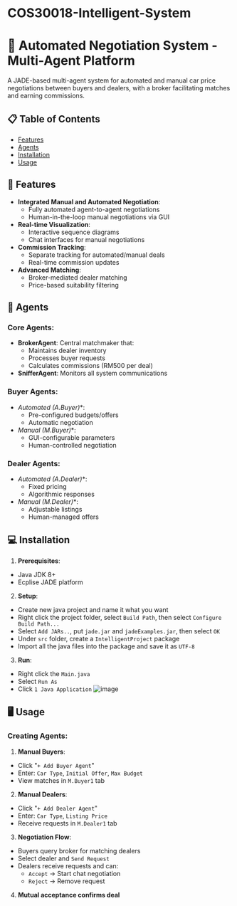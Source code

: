 # COS30018-Intelligent-System

# 🚗 Automated Negotiation System - Multi-Agent Platform

A JADE-based multi-agent system for automated and manual car price negotiations between buyers and dealers, with a broker facilitating matches and earning commissions.

## 📋 Table of Contents
- [Features](#-features)
- [Agents](#-agents)
- [Installation](#-installation)
- [Usage](#-usage)

## 🌟 Features

- **Integrated Manual and Automated Negotiation**:
  - Fully automated agent-to-agent negotiations
  - Human-in-the-loop manual negotiations via GUI
- **Real-time Visualization**:
  - Interactive sequence diagrams
  - Chat interfaces for manual negotiations
- **Commission Tracking**:
  - Separate tracking for automated/manual deals
  - Real-time commission updates
- **Advanced Matching**:
  - Broker-mediated dealer matching
  - Price-based suitability filtering

## 🤖 Agents

### Core Agents:
- **BrokerAgent**: Central matchmaker that:
  - Maintains dealer inventory
  - Processes buyer requests
  - Calculates commissions (RM500 per deal)
- **SnifferAgent**: Monitors all system communications

### Buyer Agents:
- **Automated (A.Buyer*)**: 
  - Pre-configured budgets/offers
  - Automatic negotiation
- **Manual (M.Buyer*)**: 
  - GUI-configurable parameters
  - Human-controlled negotiation

### Dealer Agents:
- **Automated (A.Dealer*)**:
  - Fixed pricing
  - Algorithmic responses
- **Manual (M.Dealer*)**:
  - Adjustable listings
  - Human-managed offers

## 💻 Installation

1. **Prerequisites**:
- Java JDK 8+
- Ecplise JADE platform

2. **Setup**:
- Create new java project and name it what you want
- Right click the project folder, select ```Build Path```, then select ```Configure Build Path...```
- Select ```Add JARs..```, put ```jade.jar``` and ```jadeExamples.jar```, then select ```OK```  
- Under ```src``` folder, create a ```IntelligentProject``` package
- Import all the java files into the package and save it as ```UTF-8```

3. **Run**:
- Right click the ```Main.java```
- Select ```Run As```
- Click ```1 Java Application```
![image](https://github.com/user-attachments/assets/997ed7d3-0978-4327-8ef9-db4b494fa8f7)


## 🖥 Usage
### Creating Agents:
1. **Manual Buyers**:
  - Click "```+ Add Buyer Agent```"
  - Enter: ```Car Type```, ```Initial Offer```, ```Max Budget```
  - View matches in ```M.Buyer1``` tab

2. **Manual Dealers**:
  - Click "```+ Add Dealer Agent```"
  - Enter: ```Car Type```, ```Listing Price```
  - Receive requests in ```M.Dealer1``` tab

3. **Negotiation Flow**:
  - Buyers query broker for matching dealers
  - Select dealer and ```Send Request```
  - Dealers receive requests and can:
    - ```Accept``` → Start chat negotiation
    - ```Reject``` → Remove request

4. **Mutual acceptance confirms deal**
